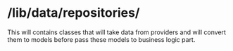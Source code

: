 /lib/data/repositories/
=======================

This will contains classes that will take data from providers and will convert them to models before pass these models to  business logic part.